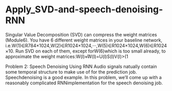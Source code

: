 # Apply_SVD-and-speech-denoising-RNN

Singular  Value  Decomposition  (SVD)  can  compress  the  weight  matrices  (Module6).   You  have  6  different  weight  matrices  in  your  baseline  network,  i.e.W(1)∈R784×1024,W(2)∈R1024×1024,···,W(5)∈R1024×1024,W(6)∈R1024×10.   Run  SVD  on  each  of  them,  except  forW(6)which is too small already, to approximate the weight matrices:W(l)≈̂W(l)=U(l)S(l)V(l)>(1

Problem 2: Speech Denoising Using RNN   Audio signals natually contain some temporal structure to make use of for the prediction job.  Speechdenoising  is  a  good  example.   In  this  problem,  we’ll  come  up  with  a  reasonably  complicated  RNNimplementation for the speech denoising job.

